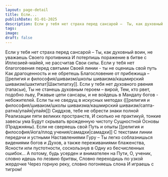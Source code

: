 ```yaml
---
layout: page-detail
title: Если...
publishDate: 01-01-2025
description: Если у тебя нет страха перед сансарой –  Ты, как духовный воин, не уважаешь  Своего противника  И потерпишь поражение в битве с  Иллюзией-майей, не рассчитав  Свои силы.  Если у тебя нет благоговения перед святыми  Своей линии...
tags:
image:
draft: false
---
```

Если у тебя нет страха перед сансарой –  Ты, как духовный воин, не уважаешь  Своего противника  И потерпишь поражение в битве с  Иллюзией-майей, не рассчитав  Свои силы.  Если у тебя нет благоговения перед святыми  Своей линии - ты не оценишь свой путь  Как драгоценность и не обретешь  Благословение от прибежища –  [[религия и философия/шиваизм/школы шиваизма/кашмирский шиваизм/шактипат|Шактипатху]].  Если у тебя нет духовного рвения (тапасьи),  Ты не станешь духовным героем – вирой,  Тем, кто рвет, подобно льву,  Ржавые цепи сансары, и не войдешь в  Мандалу богов - небожителей.  Если ты не сведущ в искусных методах ([[религия и философия/шиваизм/школы шиваизма/кашмирский шиваизм/сапта-ратна/упайя|упайя]])  Сиддхов, тебе не обрести знаки полной  Реализации пяти великих пространств,  И сколько не практикуй, тонкие завесы ума  Будут скрывать врожденную чистоту  Сущностной Основы (Праджняны).  Если не сверяешь свой Путь и опыты [[религия и философия/йога/плод учения/самадхи|самадхи]]  С текстами линии передачи и устными  Наставлениями Гуру –  Ты легко соблазнишься видениями богов и  Духов, а также переживаниями блаженства,  Ясности или пустотности, соскользнув в  Одну из бесчисленных ошибок...  А потому, будь усерден и внимателен на Пути,  О, ученик, словно идешь по лезвию бритвы,  Словно переходишь по узкой жердочке  Через горную реку, словно погоняешь слона  И играешь с тигром!